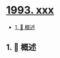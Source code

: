 # [1993. xxx](https://github.com/Tdahuyou/TNotes.leetcode/tree/main/notes/1993.%20xxx)

<!-- region:toc -->

- [1. 📝 概述](#1--概述)

<!-- endregion:toc -->

## 1. 📝 概述
